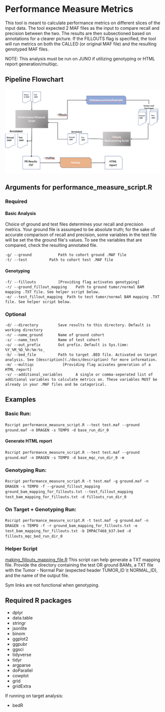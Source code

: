 # Performance Measure Metrics
This tool is meant to calculate performance metrics on different slices of the input data. The tool expected 2 MAF files as the input to compare recall and precision between the two. The results are then subsectioned based on annotations for a clearer picture. If the FILLOUTS flag is specified, the tool will run metrics on both the CALLED (or original MAF file) and the resulting genotyped MAF files. 

NOTE: This analysis must be run on JUNO if utilizing genotyping or HTML report generation/multiqc.

## Pipeline Flowchart
<p align="center">
  <img src="./docs/performance_measure_workflow.png"/>
</p>


## Arguments for performance_measure_script.R
### Required
#### Basic Analysis

Choice of ground and test files determines your recall and precision metrics. Your ground file is assumped to be absolute truth; for the sake of accurate comparison of recall and precision, some variables in the test file will be set the the ground file's values. To see the variables that are compared, check the resulting annotated file.

```
-g/ --ground			Path to cohort ground .MAF file
-t/ --test			Path to cohort test .MAF file
```
#### Genotyping
```
-f/ --fillouts 			[Providing flag activates genotyping]
-r/ --ground_fillout_mapping	Path to ground tumor/normal BAM mapping .TXT file. See helper script below.
-e/ --test_fillout_mapping	Path to test tumor/normal BAM mapping .TXT file. See helper script below.
```

### Optional
```
-d/ --directory			Save results to this directory. Default is working directory
-n/ --name_ground		Name of ground cohort
-s/ --name_test			Name of test cohort
-o/ --out_prefix		Out prefix. Default is Sys.time: %Y_%M_%D_%h:%m:%s_
-b/ --bed_file			Path to target .BED file. Activated on target analysis. See [description](./docs/description) for more information.
-m/ --multiqc			  [Providing flag acivates generation of a HTML report]
-v/ --additional_variables      A single or comma-seperated list of additional variables to calculate metrics on. These variables MUST be already in your .MAF files and be catagorical.
```

## Examples

### Basic Run:

`Rscript performance_measure_script.R --test test.maf --ground  ground.maf -n DRAGEN -s TEMPO -d base_run_dir_0`

#### Generate HTML report
`Rscript performance_measure_script.R --test test.maf --ground  ground.maf -n DRAGEN -s TEMPO -d base_mqc_run_dir_0 -m`

### Genotyping Run:

`Rscript performance_measure_script.R -t test.maf -g ground.maf -n DRAGEN -s TEMPO -f --ground_fillout_mapping ground_bam_mapping_for_fillouts.txt --test_fillout_mapping test_bam_mapping_for_fillouts.txt -d fillouts_run_dir_0  `

### On Target + Genotyping Run:

`Rscript performance_measure_script.R -t test.maf -g ground.maf -n DRAGEN -s TEMPO -f -r ground_bam_mapping_for_fillouts.txt -e test_bam_mapping_for_fillouts.txt -b IMPACT468_b37.bed -d fillouts_mqc_bed_run_dir_0`


### Helper Script
[making_fillouts_mapping_file.R](./making_fillouts_mapping_file.R) 
This script can help generate a TXT mapping file. Provide the directory containing the test OR ground BAMs, a TXT file with the Tumor - Normal Pair (expected header TUMOR_ID \t NORMAL_ID), and the name of the output file. 

Sym links are not functional when genotyping. 

## Required R packages
- dplyr
- data.table
- stringr
- jsonlite
- binom
- ggplot2
- ggpubr
- ggsci
- tidyverse
- tidyr
- argparse
- doParallel
- cowplot
- grid
- gridExtra

If running on target analysis:
- bedR
